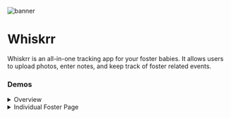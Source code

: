 ![banner](https://user-images.githubusercontent.com/106702313/195420640-7d624e96-cd41-4e3a-9add-9048429a3c58.jpg)

# Whiskrr

Whiskrr is an all-in-one tracking app for your foster babies. It allows users to upload photos, enter notes, and keep track of foster related events. 

### Demos
<details><summary>Overview</summary>

![Overview-Demo](https://user-images.githubusercontent.com/106702313/195424186-7c12d6f1-e6d0-465b-9bd9-7422fe86d3e1.gif)

</details>

<details><summary>Individual Foster Page</summary>

![Foster Page](https://user-images.githubusercontent.com/106702313/195427859-f22e5725-93d5-4235-9670-1ab742177c53.gif)

</details>
